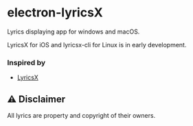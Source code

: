 # electron-lyricsX

Lyrics displaying app for windows and macOS.

LyricsX for iOS and lyricsx-cli for Linux is in early development.

### Inspired by

- [LyricsX](https://github.com/ddddxxx/LyricsX)

## ⚠️ Disclaimer

All lyrics are property and copyright of their owners.
